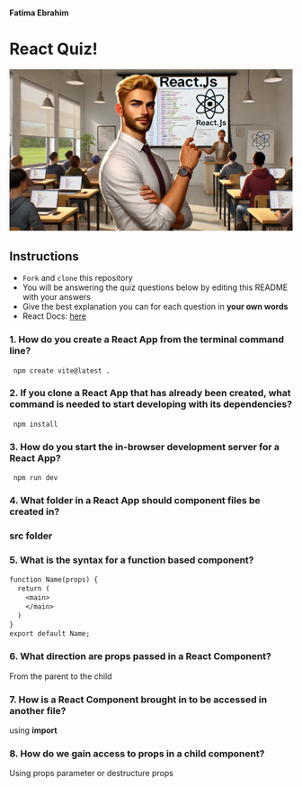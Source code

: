 #### Fatima Ebrahim

# React Quiz!

![quiz](./images/quiz.png)

## Instructions

- `Fork` and `clone` this repository
- You will be answering the quiz questions below by editing this README with your answers
- Give the best explanation you can for each question in **your own words**
- React Docs: [here](https://react.dev/learn)

### 1. How do you create a React App from the terminal command line?

```
 npm create vite@latest . 
```



### 2. If you clone a React App that has already been created, what command is needed to start developing with its dependencies?

```
 npm install
```




### 3. How do you start the in-browser development server for a React App?

```
 npm run dev
```




### 4. What folder in a React App should component files be created in?


### **src folder**


### 5. What is the syntax for a function based component?

```
function Name(props) {
  return (
    <main>
    </main>
  )
}
export default Name;
```

### 6. What direction are props passed in a React Component?


From the parent to the child


### 7. How is a React Component brought in to be accessed in another file?


using  **import**


### 8. How do we gain access to props in a child component?


Using props parameter or destructure props

